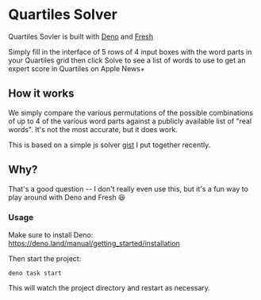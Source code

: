 # Quartiles Solver

Quartiles Sovler is built with [Deno](https://deno.land) and [Fresh](https://fresh.deno.dev/)

Simply fill in the interface of 5 rows of 4 input boxes with the word parts in your Quartiles grid then click Solve to see a list of words to use to get an expert score in Quartiles on Apple News+

## How it works

We simply compare the various permutations of the possible combinations of up to 4 of the various word parts against a publicly available list of "real words". It's not the most accurate, but it does work. 

This is based on a simple js solver [gist](https://gist.github.com/ephbaum/b697fce3d39241a29b1d0716dd354974) I put together recently.

<script src="https://gist.github.com/ephbaum/b697fce3d39241a29b1d0716dd354974.js"></script>


## Why?

That's a good question -- I don't really even use this, but it's a fun way to play around with Deno and Fresh :laughing:


### Usage

Make sure to install Deno: https://deno.land/manual/getting_started/installation

Then start the project:

```
deno task start
```

This will watch the project directory and restart as necessary.

